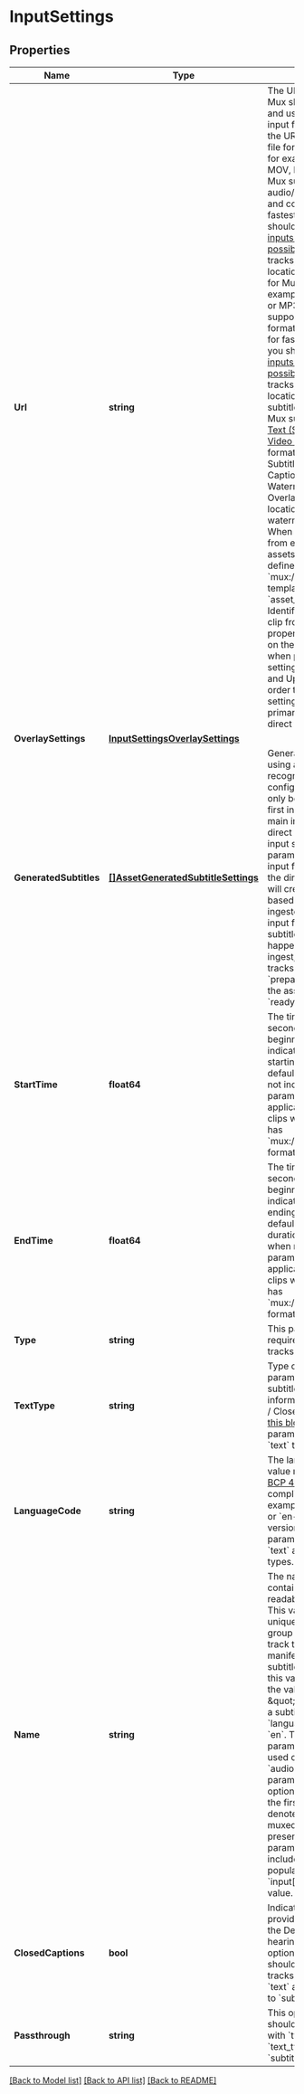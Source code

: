 # InputSettings

## Properties
Name | Type | Description | Notes
------------ | ------------- | ------------- | -------------
**Url** | **string** | The URL of the file that Mux should download and use. * For the main input file, this should be the URL to the muxed file for Mux to download, for example an MP4, MOV, MKV, or TS file. Mux supports most audio/video file formats and codecs, but for fastest processing, you should [use standard inputs wherever possible](https://docs.mux.com/guides/minimize-processing-time). * For &#x60;audio&#x60; tracks, the URL is the location of the audio file for Mux to download, for example an M4A, WAV, or MP3 file. Mux supports most audio file formats and codecs, but for fastest processing, you should [use standard inputs wherever possible](https://docs.mux.com/guides/minimize-processing-time). * For &#x60;text&#x60; tracks, the URL is the location of subtitle/captions file. Mux supports [SubRip Text (SRT)](https://en.wikipedia.org/wiki/SubRip) and [Web Video Text Tracks](https://www.w3.org/TR/webvtt1/) formats for ingesting Subtitles and Closed Captions. * For Watermarking or Overlay, the URL is the location of the watermark image. * When creating clips from existing Mux assets, the URL is defined with &#x60;mux://assets/{asset_id}&#x60; template where &#x60;asset_id&#x60; is the Asset Identifier for creating the clip from. The url property may be omitted on the first input object when providing asset settings for LiveStream and Upload objects, in order to configure settings related to the primary (live stream or direct upload) input.  | [optional] 
**OverlaySettings** | [**InputSettingsOverlaySettings**](InputSettings_overlay_settings.md) |  | [optional] 
**GeneratedSubtitles** | [**[]AssetGeneratedSubtitleSettings**](AssetGeneratedSubtitleSettings.md) | Generate subtitle tracks using automatic speech recognition using this configuration. This may only be provided for the first input object (the main input file). For direct uploads, this first input should omit the url parameter, as the main input file is provided via the direct upload. This will create subtitles based on the audio track ingested from that main input file. Note that subtitle generation happens after initial ingest, so the generated tracks will be in the &#x60;preparing&#x60; state when the asset transitions to &#x60;ready&#x60;. | [optional] 
**StartTime** | **float64** | The time offset in seconds from the beginning of the video indicating the clip&#39;s starting marker. The default value is 0 when not included. This parameter is only applicable for creating clips when &#x60;input.url&#x60; has &#x60;mux://assets/{asset_id}&#x60; format. | [optional] 
**EndTime** | **float64** | The time offset in seconds from the beginning of the video, indicating the clip&#39;s ending marker. The default value is the duration of the video when not included. This parameter is only applicable for creating clips when &#x60;input.url&#x60; has &#x60;mux://assets/{asset_id}&#x60; format. | [optional] 
**Type** | **string** | This parameter is required for &#x60;text&#x60; type tracks. | [optional] 
**TextType** | **string** | Type of text track. This parameter only supports subtitles value. For more information on Subtitles / Closed Captions, [see this blog post](https://mux.com/blog/subtitles-captions-webvtt-hls-and-those-magic-flags/). This parameter is required for &#x60;text&#x60; type tracks. | [optional] 
**LanguageCode** | **string** | The language code value must be a valid [BCP 47](https://tools.ietf.org/html/bcp47) specification compliant value. For example, &#x60;en&#x60; for English or &#x60;en-US&#x60; for the US version of English. This parameter is required for &#x60;text&#x60; and &#x60;audio&#x60; track types. | [optional] 
**Name** | **string** | The name of the track containing a human-readable description. This value must be unique within each group of &#x60;text&#x60; or &#x60;audio&#x60; track types. The HLS manifest will associate a subtitle text track with this value. For example, the value should be \&quot;English\&quot; for a subtitle text track with &#x60;language_code&#x60; set to &#x60;en&#x60;. This optional parameter should be used only for &#x60;text&#x60; and &#x60;audio&#x60; type tracks. This parameter can be optionally provided for the first video input to denote the name of the muxed audio track if present. If this parameter is not included, Mux will auto-populate based on the &#x60;input[].language_code&#x60; value. | [optional] 
**ClosedCaptions** | **bool** | Indicates the track provides Subtitles for the Deaf or Hard-of-hearing (SDH). This optional parameter should be used for tracks with &#x60;type&#x60; of &#x60;text&#x60; and &#x60;text_type&#x60; set to &#x60;subtitles&#x60;. | [optional] 
**Passthrough** | **string** | This optional parameter should be used tracks with &#x60;type&#x60; of &#x60;text&#x60; and &#x60;text_type&#x60; set to &#x60;subtitles&#x60;. | [optional] 

[[Back to Model list]](../README.md#documentation-for-models) [[Back to API list]](../README.md#documentation-for-api-endpoints) [[Back to README]](../README.md)


